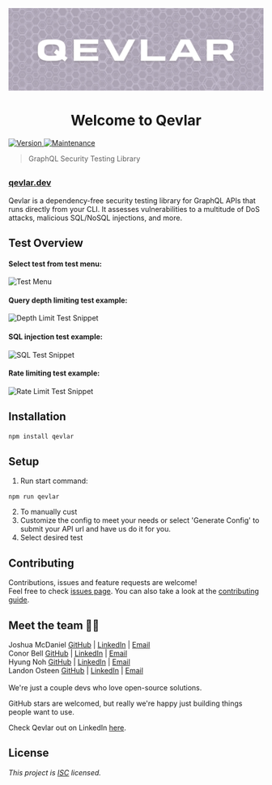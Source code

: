 ![Qevlar logo](./assets/qevlar_github-banner.png)

<h1 align="center">Welcome to Qevlar</h1>
<p>
  <a href="https://www.npmjs.com/package/qevlar" target="_blank">
    <img alt="Version" src="https://img.shields.io/npm/v/qevlar.svg">
  </a>
  <a href="https://github.com/oslabs-beta/Qevlar/graphs/commit-activity" target="_blank">
    <img alt="Maintenance" src="https://img.shields.io/badge/Maintained%3F-yes-green.svg" />
  </a>
</p>

> GraphQL Security Testing Library

<!--
Banner Image
Short descrition of the product
Test Overview Section w/snippets
Install
Setup section
Contribution
Future Direction
Meet the Team
License
Show support

-->

##

### [qevlar.dev](qevlar.dev)

Qevlar is a dependency-free security testing library for GraphQL APIs that runs directly from your CLI. It assesses vulnerabilities to a multitude of DoS attacks, malicious SQL/NoSQL injections, and more.

## Test Overview

#### Select test from test menu:

![Test Menu](./assets/qevlar_test_menu.png)

#### Query depth limiting test example:

![Depth Limit Test Snippet](./assets/qevlar_depth_limit_snippet.png)

#### SQL injection test example:

![SQL Test Snippet](./assets/qevlar_sql_injection_snippet.png)

#### Rate limiting test example:

![Rate Limit Test Snippet](./assets/qevlar_rate_limit_snippet.png)

## Installation

```sh
npm install qevlar
```

## Setup

1. Run start command:

```
npm run qevlar
```

2. To manually cust
3. Customize the config to meet your needs or select 'Generate Config' to submit your API url and have us do it for you.
4. Select desired test

## Contributing

Contributions, issues and feature requests are welcome!<br />Feel free to check [issues page](https://github.com/oslabs-beta/Qevlar/issues). You can also take a look at the [contributing guide](https://github.com/oslabs-beta/Qevlar/blob/master/CONTRIBUTING.md).

## Meet the team 🧑‍🚀

Joshua McDaniel [GitHub](https://github.com/joshuamcdaniel95) | [LinkedIn](https://www.linkedin.com/in/joshuamcdanielxyz/) | [Email](jwilliammcdaniel@gmail.com)<br />
Conor Bell [GitHub](https://github.com/conorbell) | [LinkedIn](https://www.linkedin.com/in/conor-bell/) | [Email](conorbell27@gmail.com)<br />
Hyung Noh [GitHub](https://github.com/johniskorean) | [LinkedIn](https://www.linkedin.com/in/johniskorean/) | [Email](johnhyungilnoh@gmail.com)<br />
Landon Osteen [GitHub](https://github.com/LandonOsteen) | [LinkedIn](https://www.linkedin.com/in/landonosteen/) | [Email](landonwyatteosteen@gmail.com)
<br />
<br />
We're just a couple devs who love open-source solutions.

GitHub stars are welcomed, but really we're happy just building things people want to use.

Check Qevlar out on LinkedIn [here](https://www.linkedin.com/company/qevlarxyz/about/).

## License

_This project is [ISC](https://github.com/oslabs-beta/Qevlar/blob/master/LICENSE) licensed._
